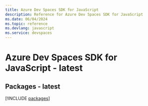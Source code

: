 ```yaml
---
title: Azure Dev Spaces SDK for JavaScript
description: Reference for Azure Dev Spaces SDK for JavaScript
ms.date: 06/04/2024
ms.topic: reference
ms.devlang: javascript
ms.service: devspaces
---
```

# Azure Dev Spaces SDK for JavaScript - latest
## Packages - latest
[!INCLUDE [packages](dev-spaces-index.md)]